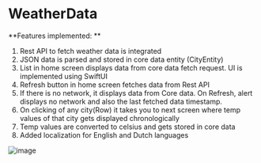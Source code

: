 # WeatherData

**Features implemented:
**
1. Rest API to fetch weather data is integrated
2. JSON data is parsed and stored in core data entity (CityEntity)
3. List in home screen displays data from core data fetch request. UI is implemented using SwiftUI 
4. Refresh button in home screen fetches data from Rest API
5. If there is no network, it displays data from Core data. On Refresh, alert displays no network and also the last fetched data timestamp.
6. On clicking of any city(Row) it takes you to next screen where temp values of that city gets displayed chronologically
7. Temp values are converted to celsius and gets stored in core data
8. Added localization for English and Dutch languages

![image](https://user-images.githubusercontent.com/6167632/137368889-d25812f0-2100-4e1f-9fa8-074d6583be9c.png)
